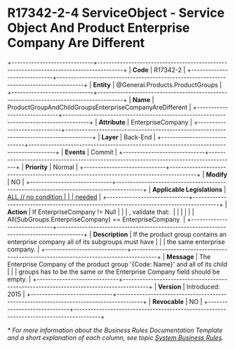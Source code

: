﻿---
erp.type: business-rule
erp.entity: General.Products.ProductGroups
---

# R17342-2-4 ServiceObject - Service Object And Product Enterprise Company Are Different
+-----------------------------+---------------------------------------------------------------------------------------+
| **Code**                    | R17342-2                                                                              |
+-----------------------------+---------------------------------------------------------------------------------------+
| **Entity**                  | @General.Products.ProductGroups                                                       |
+-----------------------------+---------------------------------------------------------------------------------------+
| **Name**                    | ProductGroupAndChildGroupsEnterpriseCompanyAreDifferent                               |
+-----------------------------+---------------------------------------------------------------------------------------+
| **Attribute**               | EnterpriseCompany                                                                     |
+-----------------------------+---------------------------------------------------------------------------------------+
| **Layer**                   | Back-End                                                                              |
+-----------------------------+---------------------------------------------------------------------------------------+
| **Events**                  | Commit                                                                                |
+-----------------------------+---------------------------------------------------------------------------------------+
| **Priority**                | Normal                                                                                |
+-----------------------------+---------------------------------------------------------------------------------------+
| **Modify**                  | NO                                                                                    |
+-----------------------------+---------------------------------------------------------------------------------------+
| **Applicable Legislations** | [ALL // no condition                                                                  |
|                             | needed](xref:applicable-legislations)                                                 |
+-----------------------------+---------------------------------------------------------------------------------------+
| **Action**                  | If EnterpriseCompany != Null                                                          |
|                             | , validate that:                                                                      |
|                             |                                                                                       |
|                             | All(SubGroups.EnterpriseCompany) == EnterpriseCompany                                 |
+-----------------------------+---------------------------------------------------------------------------------------+
| **Description**             | If the product group contains an enterprise company all of its subgroups must have    |
|                             | the same enterprise company.                                                          |
+-----------------------------+---------------------------------------------------------------------------------------+
| **Message**                 | The Enterprise Company of the product group \'{Code: Name}\' and all of its child     |
|                             | groups has to be the same or the Enterprise Company field should be empty.            |
+-----------------------------+---------------------------------------------------------------------------------------+
| **Version**                 | Introduced: 2015                                                                      |
+-----------------------------+---------------------------------------------------------------------------------------+
| **Revocable**               | NO                                                                                    |
+-----------------------------+---------------------------------------------------------------------------------------+

*\* For more information about the Business Rules Documentation Template and a short explanation of each column, see
topic [System Business Rules](../templates/template-description-system-business-rules.md).*
